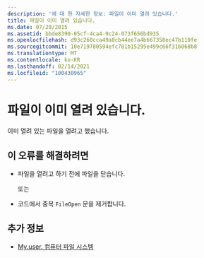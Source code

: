 ```yaml
---
description: '에 대 한 자세한 정보: 파일이 이미 열려 있습니다.'
title: 파일이 이미 열려 있습니다.
ms.date: 07/20/2015
ms.assetid: bbde8390-05cf-4ca4-9c24-073f656bd935
ms.openlocfilehash: d93c260cca49a0cb44ee7a4b667358ec47b110fe
ms.sourcegitcommit: 10e719780594efc781b15295e499c66f316068b8
ms.translationtype: MT
ms.contentlocale: ko-KR
ms.lasthandoff: 02/14/2021
ms.locfileid: "100430965"
---
```

# <a name="the-file-is-already-open"></a>파일이 이미 열려 있습니다.

이미 열려 있는 파일을 열려고 했습니다.  
  
## <a name="to-correct-this-error"></a>이 오류를 해결하려면  
  
- 파일을 열려고 하기 전에 파일을 닫습니다.  
  
     또는  
  
- 코드에서 중복 `FileOpen` 문을 제거합니다.  
  
## <a name="see-also"></a>추가 정보

- [My.user. 컴퓨터 파일 시스템](xref:Microsoft.VisualBasic.FileIO.FileSystem)
